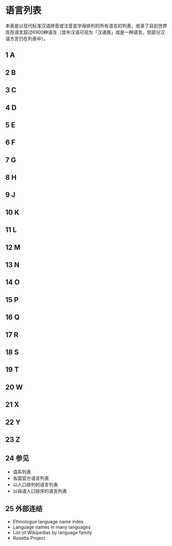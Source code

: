 # 语言列表

本表是以现代标准汉语拼音或注音首字母排列的所有语言的列表，收录了目前世界现存语言超过6900种语言（其中汉语可视为「汉语族」或是一种语言，但部分汉语方言仍在列表中）。



## 1 A



## 2 B



## 3 C



## 4 D



## 5 E



## 6 F



## 7 G



## 8 H



## 9 J



## 10 K



## 11 L



## 12 M



## 13 N



## 14 O



## 15 P



## 16 Q



## 17 R



## 18 S



## 19 T



## 20 W



## 21 X



## 22 Y



## 23 Z



## 24 参见

* 语系列表
* 各国官方语言列表
* 以人口排列的语言列表
* 以母语人口排序的语言列表



## 25 外部连结

* Ethnologue language name index
* Language names in many languages
* List of Wikipedias by language family
* Rosetta Project



